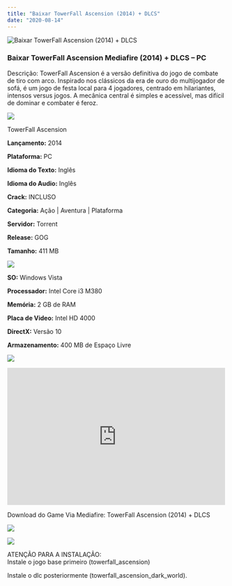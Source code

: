 ```yaml
---
title: "Baixar TowerFall Ascension (2014) + DLCS"
date: "2020-08-14"
---
```


![Baixar TowerFall Ascension (2014) + DLCS ](https://1.bp.blogspot.com/-wnOEV2N2Gak/Xs0TH0PACvI/AAAAAAAAASw/Y_EXxFnOoRAcN5PLvYi5Zy3F6EMa_Cp7wCNcBGAsYHQ/s320/poster.jpg "TowerFall Ascension (2014) + DLCS ")

### Baixar TowerFall Ascension Mediafire (2014) + DLCS – PC

Descrição: TowerFall Ascension é a versão definitiva do jogo de combate de tiro com arco. Inspirado nos clássicos da era de ouro do multijogador de sofá, é um jogo de festa local para 4 jogadores, centrado em hilariantes, intensos versus jogos. A mecânica central é simples e acessível, mas difícil de dominar e combater é feroz.

![](https://1.bp.blogspot.com/-XIAoZor_ewQ/Xt6k8H1cWZI/AAAAAAAAAi0/oGRR_ah4Rf449lfQQZDiX_22jAu7LLnJACPcBGAYYCw/s400/Bot{1e4a638742c4ba6e593ba415a1cdf07bd8fcfe8eb821de52635c6c59191c9881}25C3{1e4a638742c4ba6e593ba415a1cdf07bd8fcfe8eb821de52635c6c59191c9881}25A3o{1e4a638742c4ba6e593ba415a1cdf07bd8fcfe8eb821de52635c6c59191c9881}2Bde{1e4a638742c4ba6e593ba415a1cdf07bd8fcfe8eb821de52635c6c59191c9881}2BInforma{1e4a638742c4ba6e593ba415a1cdf07bd8fcfe8eb821de52635c6c59191c9881}25C3{1e4a638742c4ba6e593ba415a1cdf07bd8fcfe8eb821de52635c6c59191c9881}25A7{1e4a638742c4ba6e593ba415a1cdf07bd8fcfe8eb821de52635c6c59191c9881}25C3{1e4a638742c4ba6e593ba415a1cdf07bd8fcfe8eb821de52635c6c59191c9881}25B5es.jpg)

TowerFall Ascension

**Lançamento:** 2014

**Plataforma:** PC

**Idioma do Texto:** Inglês

**Idioma do Audio:** Inglês

**Crack:** INCLUSO

**Categoria:** Ação | Aventura | Plataforma

**Servidor:** Torrent

**Release:** GOG

**Tamanho:** 411 MB

![](https://1.bp.blogspot.com/-h4INo_OBwls/Xt6lEEMpxNI/AAAAAAAAAi4/JjyyoRDYOagV83dzmOlHFitCwsklVMs6ACPcBGAYYCw/s400/Bot{1e4a638742c4ba6e593ba415a1cdf07bd8fcfe8eb821de52635c6c59191c9881}25C3{1e4a638742c4ba6e593ba415a1cdf07bd8fcfe8eb821de52635c6c59191c9881}25A3o{1e4a638742c4ba6e593ba415a1cdf07bd8fcfe8eb821de52635c6c59191c9881}2Bde{1e4a638742c4ba6e593ba415a1cdf07bd8fcfe8eb821de52635c6c59191c9881}2BRequisitos.jpg)

**SO:** Windows Vista

**Processador:** Intel Core i3 M380

**Memória:** 2 GB de RAM

**Placa de Video:** Intel HD 4000

**DirectX:** Versão 10

**Armazenamento:** 400 MB de Espaço Livre

![](https://1.bp.blogspot.com/-rcYyVsnA81c/Xt6lZMZ2XiI/AAAAAAAAAjA/1MF2KKFyKSoUtwrodSDJRdpQoMNmnHOhwCPcBGAYYCw/s400/Bot{1e4a638742c4ba6e593ba415a1cdf07bd8fcfe8eb821de52635c6c59191c9881}25C3{1e4a638742c4ba6e593ba415a1cdf07bd8fcfe8eb821de52635c6c59191c9881}25A3o{1e4a638742c4ba6e593ba415a1cdf07bd8fcfe8eb821de52635c6c59191c9881}2Bde{1e4a638742c4ba6e593ba415a1cdf07bd8fcfe8eb821de52635c6c59191c9881}2BTrailer.jpg)

<iframe allow="accelerometer; autoplay; encrypted-media; gyroscope; picture-in-picture" allowfullscreen frameborder="0" height="315" src="https://www.youtube.com/embed/dG_vhHWwFSk" width="500"></iframe>

Download do Game Via Mediafire: TowerFall Ascension (2014) + DLCS

[![](https://1.bp.blogspot.com/-5bbjGUNy0qE/Xuo87K2WcjI/AAAAAAAAArU/DS_sD4tZfJcAihtzRICCQ2m5au451Tm4ACPcBGAYYCw/s1600/Bot{1e4a638742c4ba6e593ba415a1cdf07bd8fcfe8eb821de52635c6c59191c9881}25C3{1e4a638742c4ba6e593ba415a1cdf07bd8fcfe8eb821de52635c6c59191c9881}25A3o{1e4a638742c4ba6e593ba415a1cdf07bd8fcfe8eb821de52635c6c59191c9881}2BMediafire.jpg)](https://www.mediafire.com/file/bpuhuxztvpkq5xt/Towerfall_Ascension_{1e4a638742c4ba6e593ba415a1cdf07bd8fcfe8eb821de52635c6c59191c9881}252B_Dark_World.rar/file)

![](https://1.bp.blogspot.com/-qxFHPPH9_mA/Xt6o5_xn7YI/AAAAAAAAAjU/Z1KVeuN4WWcqmcEKEfwxUa9Z5JmLXCWsgCPcBGAYYCw/s400/bot{1e4a638742c4ba6e593ba415a1cdf07bd8fcfe8eb821de52635c6c59191c9881}25C3{1e4a638742c4ba6e593ba415a1cdf07bd8fcfe8eb821de52635c6c59191c9881}25A3o{1e4a638742c4ba6e593ba415a1cdf07bd8fcfe8eb821de52635c6c59191c9881}2BInforma{1e4a638742c4ba6e593ba415a1cdf07bd8fcfe8eb821de52635c6c59191c9881}25C3{1e4a638742c4ba6e593ba415a1cdf07bd8fcfe8eb821de52635c6c59191c9881}25A7{1e4a638742c4ba6e593ba415a1cdf07bd8fcfe8eb821de52635c6c59191c9881}25C3{1e4a638742c4ba6e593ba415a1cdf07bd8fcfe8eb821de52635c6c59191c9881}25B5es{1e4a638742c4ba6e593ba415a1cdf07bd8fcfe8eb821de52635c6c59191c9881}2Badicionais.jpg)

ATENÇÃO PARA A INSTALAÇÃO:  
 Instale o jogo base primeiro (towerfall\_ascension)

Instale o dlc posteriormente (towerfall\_ascension\_dark\_world).
